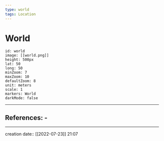 ```yaml
---
type: world
tags: Location
---
```


# World 
```leaflet
id: world
image: [[world.png]]
height: 500px
lat: 50
long: 50
minZoom: 7
maxZoom: 10
defaultZoom: 8
unit: meters
scale: 1
markers: World
darkMode: false
```
___ 
## References: - 
--- 
creation date:: [[2022-07-23]] 21:07